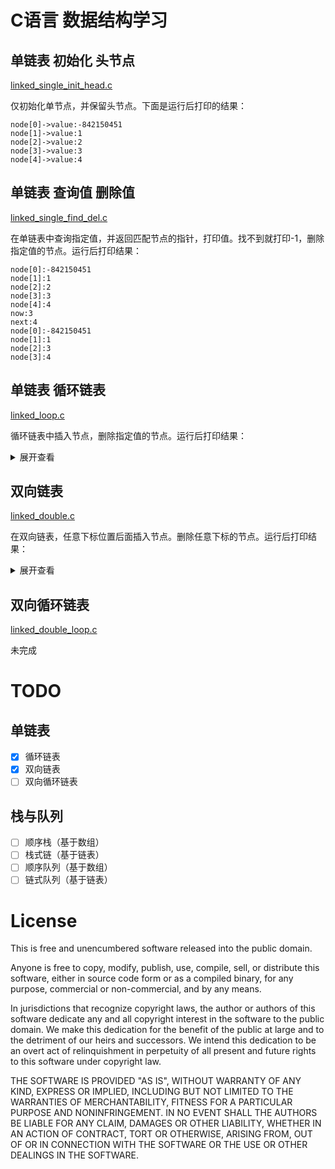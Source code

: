 # C语言 数据结构学习

## 单链表 初始化 头节点

[linked_single_init_head.c](https://github.com/blackyau/Learn_C/blob/master/linked_single_init_head.c)

仅初始化单节点，并保留头节点。下面是运行后打印的结果：

```
node[0]->value:-842150451
node[1]->value:1
node[2]->value:2
node[3]->value:3
node[4]->value:4
```

## 单链表 查询值 删除值

[linked_single_find_del.c](https://github.com/blackyau/Learn_C/blob/master/linked_single_find_del.c)

在单链表中查询指定值，并返回匹配节点的指针，打印值。找不到就打印-1，删除指定值的节点。运行后打印结果：

```
node[0]:-842150451
node[1]:1
node[2]:2
node[3]:3
node[4]:4
now:3
next:4
node[0]:-842150451
node[1]:1
node[2]:3
node[3]:4
```

## 单链表 循环链表

[linked_loop.c](https://github.com/blackyau/Learn_C/blob/master/linked_loop.c)

循环链表中插入节点，删除指定值的节点。运行后打印结果：

<details>
<summary>展开查看</summary>

```
node[0]: 0, next:node[1]: 1
node[1]: 1, next:node[1]: 2
node[2]: 2, next:node[2]: 3
node[3]: 3, next:node[0]: 0

insert -1 after node->value == 0
node[0]: 0, next:node[1]:-1
node[1]:-1, next:node[1]: 1
node[2]: 1, next:node[2]: 2
node[3]: 2, next:node[3]: 3
node[4]: 3, next:node[0]: 0

insert -1 after node->value == 1
node[0]: 0, next:node[1]:-1
node[1]:-1, next:node[1]: 1
node[2]: 1, next:node[2]:-1
node[3]:-1, next:node[3]: 2
node[4]: 2, next:node[4]: 3
node[5]: 3, next:node[0]: 0

insert -1 after node->value == 3
node[0]: 0, next:node[1]:-1
node[1]:-1, next:node[1]: 1
node[2]: 1, next:node[2]:-1
node[3]:-1, next:node[3]: 2
node[4]: 2, next:node[4]: 3
node[5]: 3, next:node[5]:-1
node[6]:-1, next:node[0]: 0

insert -1 after node->value == 6
node[0]: 0, next:node[1]:-1
node[1]:-1, next:node[1]: 1
node[2]: 1, next:node[2]:-1
node[3]:-1, next:node[3]: 2
node[4]: 2, next:node[4]: 3
node[5]: 3, next:node[5]:-1
node[6]:-1, next:node[0]: 0

rm node->value == -1
node[0]: 0, next:node[1]: 1
node[1]: 1, next:node[1]: 2
node[2]: 2, next:node[2]: 3
node[3]: 3, next:node[0]: 0
```
</details>

## 双向链表

[linked_double.c](https://github.com/blackyau/Learn_C/blob/master/linked_double.c)

在双向链表，任意下标位置后面插入节点。删除任意下标的节点。运行后打印结果：

<details>
<summary>展开查看</summary>

```
Node[0]->prior:NULL, Node[0]->value: 0, Node[0]->next:   1
Node[1]->prior:   0, Node[1]->value: 1, Node[1]->next:   2
Node[2]->prior:   1, Node[2]->value: 2, Node[2]->next:   3
Node[3]->prior:   2, Node[3]->value: 3, Node[3]->next:NULL

inser -1 after node[1]
Node[0]->prior:NULL, Node[0]->value: 0, Node[0]->next:   1
Node[1]->prior:   0, Node[1]->value: 1, Node[1]->next:  -1
Node[2]->prior:   1, Node[2]->value:-1, Node[2]->next:   2
Node[3]->prior:   1, Node[3]->value: 2, Node[3]->next:   3
Node[4]->prior:   2, Node[4]->value: 3, Node[4]->next:NULL

inser -1 after node[4]
Node[0]->prior:NULL, Node[0]->value: 0, Node[0]->next:   1
Node[1]->prior:   0, Node[1]->value: 1, Node[1]->next:  -1
Node[2]->prior:   1, Node[2]->value:-1, Node[2]->next:   2
Node[3]->prior:   1, Node[3]->value: 2, Node[3]->next:   3
Node[4]->prior:   2, Node[4]->value: 3, Node[4]->next:  -1
Node[5]->prior:   3, Node[5]->value:-1, Node[5]->next:NULL

inser -1 after node[3]
Node[0]->prior:NULL, Node[0]->value: 0, Node[0]->next:   1
Node[1]->prior:   0, Node[1]->value: 1, Node[1]->next:  -1
Node[2]->prior:   1, Node[2]->value:-1, Node[2]->next:   2
Node[3]->prior:   1, Node[3]->value: 2, Node[3]->next:  -1
Node[4]->prior:   2, Node[4]->value:-1, Node[4]->next:   3
Node[5]->prior:   2, Node[5]->value: 3, Node[5]->next:  -1
Node[6]->prior:   3, Node[6]->value:-1, Node[6]->next:NULL

rm node[2]
Node[0]->prior:NULL, Node[0]->value: 0, Node[0]->next:   1
Node[1]->prior:   0, Node[1]->value: 1, Node[1]->next:   2
Node[2]->prior:   1, Node[2]->value: 2, Node[2]->next:  -1
Node[3]->prior:   2, Node[3]->value:-1, Node[3]->next:   3
Node[4]->prior:   2, Node[4]->value: 3, Node[4]->next:  -1
Node[5]->prior:   3, Node[5]->value:-1, Node[5]->next:NULL

rm node[3]
Node[0]->prior:NULL, Node[0]->value: 0, Node[0]->next:   1
Node[1]->prior:   0, Node[1]->value: 1, Node[1]->next:   2
Node[2]->prior:   1, Node[2]->value: 2, Node[2]->next:   3
Node[3]->prior:   2, Node[3]->value: 3, Node[3]->next:  -1
Node[4]->prior:   3, Node[4]->value:-1, Node[4]->next:NULL

rm node[4]
Node[0]->prior:NULL, Node[0]->value: 0, Node[0]->next:   1
Node[1]->prior:   0, Node[1]->value: 1, Node[1]->next:   2
Node[2]->prior:   1, Node[2]->value: 2, Node[2]->next:   3
Node[3]->prior:   2, Node[3]->value: 3, Node[3]->next:NULL
```
</details>

## 双向循环链表

[linked_double_loop.c](https://github.com/blackyau/Learn_C/blob/master/linked_double_loop.c)

未完成

# TODO

## 单链表

- [X] 循环链表
- [X] 双向链表
- [ ] 双向循环链表

## 栈与队列

- [ ] 顺序栈（基于数组）
- [ ] 栈式链（基于链表）
- [ ] 顺序队列（基于数组）
- [ ] 链式队列（基于链表）

# License

This is free and unencumbered software released into the public domain.

Anyone is free to copy, modify, publish, use, compile, sell, or
distribute this software, either in source code form or as a compiled
binary, for any purpose, commercial or non-commercial, and by any
means.

In jurisdictions that recognize copyright laws, the author or authors
of this software dedicate any and all copyright interest in the
software to the public domain. We make this dedication for the benefit
of the public at large and to the detriment of our heirs and
successors. We intend this dedication to be an overt act of
relinquishment in perpetuity of all present and future rights to this
software under copyright law.

THE SOFTWARE IS PROVIDED "AS IS", WITHOUT WARRANTY OF ANY KIND,
EXPRESS OR IMPLIED, INCLUDING BUT NOT LIMITED TO THE WARRANTIES OF
MERCHANTABILITY, FITNESS FOR A PARTICULAR PURPOSE AND NONINFRINGEMENT.
IN NO EVENT SHALL THE AUTHORS BE LIABLE FOR ANY CLAIM, DAMAGES OR
OTHER LIABILITY, WHETHER IN AN ACTION OF CONTRACT, TORT OR OTHERWISE,
ARISING FROM, OUT OF OR IN CONNECTION WITH THE SOFTWARE OR THE USE OR
OTHER DEALINGS IN THE SOFTWARE.